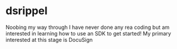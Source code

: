 # dsrippel
Noobing my way through
I have never done any rea coding but am interested in learning how to use an SDK to get started!
My primary interested at this stage is DocuSign 
